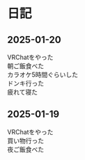 # 日記

## 2025-01-20
VRChatをやった  
朝ご飯食べた  
カラオケ5時間ぐらいした  
ドンキ行った  
疲れて寝た

## 2025-01-19
VRChatをやった  
買い物行った  
夜ご飯食べた
